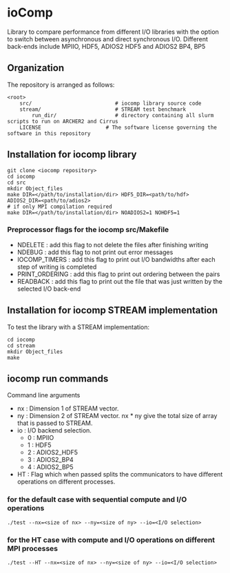# ioComp

Library to compare performance from different I/O libraries with the option to switch between asynchronous and direct synchronous I/O. 
Different back-ends include MPIIO, HDF5, ADIOS2 HDF5 and ADIOS2 BP4, BP5
## Organization ##
The repository is arranged as follows:

    <root>
        src/                           # iocomp library source code 
        stream/                        # STREAM test benchmark
            run_dir/                   # directory containing all slurm scripts to run on ARCHER2 and Cirrus  
        LICENSE                  	# The software license governing the software in this repository
        
   
## Installation for iocomp library 
```
git clone <iocomp repository>
cd iocomp 
cd src 
mkdir Object_files
make DIR=</path/to/installation/dir> HDF5_DIR=<path/to/hdf> ADIOS2_DIR=<path/to/adios2>
# if only MPI compilation required
make DIR=</path/to/installation/dir> NOADIOS2=1 NOHDF5=1
``` 

### Preprocessor flags for the iocomp src/Makefile 
- NDELETE : add this flag to not delete the files after finishing writing 
- NDEBUG : add this flag to not print out error messages 
- IOCOMP_TIMERS : add this flag to print out I/O bandwidths after each step of writing is completed 
- PRINT_ORDERING : add this flag to print out ordering between the pairs 
- READBACK : add this flag to print out the file that was just written by the selected I/O back-end  

## Installation for iocomp STREAM implementation 
To test the library with a STREAM implementation: 
```
cd iocomp 
cd stream 
mkdir Object_files
make 
```

## iocomp run commands 
Command line arguments
- nx : Dimension 1 of STREAM vector. 
- ny : Dimension 2 of STREAM vector. nx * ny give the total size of array that is passed to STREAM. 
- io : I/O backend selection. 
    - 0 : MPIIO
    - 1 : HDF5 
    - 2 : ADIOS2_HDF5 
    - 3 : ADIOS2_BP4 
    - 4 : ADIOS2_BP5
- HT : Flag which when passed splits the communicators to have different operations on different processes. 

### for the default case with sequential compute and I/O operations 
```
./test --nx=<size of nx> --ny=<size of ny> --io=<I/O selection>
```
### for the HT case with compute and I/O operations on different MPI processes 
```
./test --HT --nx=<size of nx> --ny=<size of ny> --io=<I/O selection>
```

